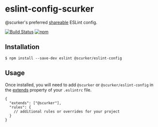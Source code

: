 # eslint-config-scurker

@scurker's preferred [shareable](http://eslint.org/docs/developer-guide/shareable-configs.html) ESLint config.

[![Build Status](https://travis-ci.org/scurker/eslint-config.svg?branch=master)](https://travis-ci.org/scurker/eslint-config)
[![npm](https://img.shields.io/npm/v/@scurker/eslint-config.svg?style=flat)](https://www.npmjs.com/package/@scurker/eslint-config)

## Installation

```$ npm install --save-dev eslint @scurker/eslint-config```

## Usage

Once installed, you will need to add `@scurker` or `@scurker/eslint-config` in the [extends](http://eslint.org/docs/user-guide/configuring#extending-configuration-files) property of your `.eslintrc` file.

```
{
  "extends": ["@scurker"],
  "rules": {
    // additional rules or overrides for your project
  }
}
```